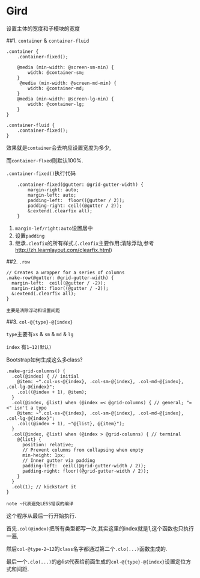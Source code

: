 # Gird

设置主体的宽度和子模块的宽度

##1. `container` & `container-fluid`

    .container {
        .container-fixed();

        @media (min-width: @screen-sm-min) {
            width: @container-sm;
        }
         @media (min-width: @screen-md-min) {
            width: @container-md;
        }
        @media (min-width: @screen-lg-min) {
            width: @container-lg;
        }
    }
    
    .container-fluid {
        .container-fixed();
    }
    
效果就是`container`会去响应设置宽度为多少,

而`container-flxed`则默认100%.

`.container-fixed()`执行代码

        .container-fixed(@gutter: @grid-gutter-width) {
            margin-right: auto;
            margin-left: auto;
            padding-left:  floor((@gutter / 2));
            padding-right: ceil((@gutter / 2));
            &:extend(.clearfix all);
        }
1. `margin-lef/right:auto`设置居中 
2. 设置`padding`
3. 继承`.cleafix`的所有样式.(`.cleafix`主要作用:清除浮动,参考<http://zh.learnlayout.com/clearfix.html>)

##2. `.row`

    // Creates a wrapper for a series of columns
    .make-row(@gutter: @grid-gutter-width) {
      margin-left:  ceil((@gutter / -2));
      margin-right: floor((@gutter / -2));
      &:extend(.clearfix all);
    }
    
    主要是清除浮动和设置间距
    
##3. `col-@{type}-@{index}`

`type`主要有`xs` & `sm` & `md` & `lg`

`index` 有`1~12(默认)`

Bootstrap如何生成这么多class?

    .make-grid-columns() {
      .col(@index) { // initial
        @item: ~".col-xs-@{index}, .col-sm-@{index}, .col-md-@{index}, .col-lg-@{index}";
        .col((@index + 1), @item);
      }
      .col(@index, @list) when (@index =< @grid-columns) { // general; "=<" isn't a typo
        @item: ~".col-xs-@{index}, .col-sm-@{index}, .col-md-@{index}, .col-lg-@{index}";
        .col((@index + 1), ~"@{list}, @{item}");
      }
      .col(@index, @list) when (@index > @grid-columns) { // terminal
        @{list} {
          position: relative;
          // Prevent columns from collapsing when empty
          min-height: 1px;
          // Inner gutter via padding
          padding-left:  ceil((@grid-gutter-width / 2));
          padding-right: floor((@grid-gutter-width / 2));
        }
      }
      .col(1); // kickstart it
    }

`note ~代表避免LESS错误的编译`

这个程序从最后一行开始执行.

首先`.col(@index)`把所有类型都写一次,其实这里的index就是1,这个函数也只执行一遍,

然后`col-@type-2~12`的`class`名字都通过第二个`.clo(...)`函数生成的.

最后一个`.clo(...)`的@list代表给前面生成的`col-@{type}-@{index}`设置定位方式和间距.




        